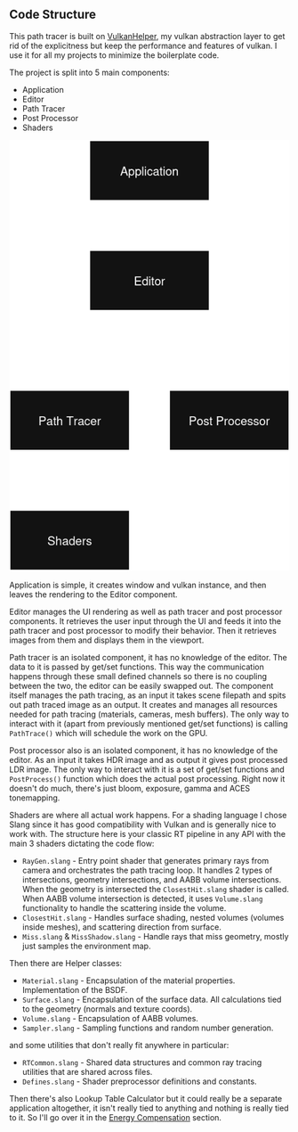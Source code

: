## Code Structure
This path tracer is built on [VulkanHelper](https://github.com/Zydak/VulkanHelper), my vulkan abstraction layer to get rid of the explicitness but keep the performance and features of vulkan. I use it for all my projects to minimize the boilerplate code.

The project is split into 5 main components:
- Application
- Editor
- Path Tracer
- Post Processor
- Shaders

<p align="center">
  <img src="../Gallery/Diagrams/CodeStructureDiagram.png"/>
</p>

Application is simple, it creates window and vulkan instance, and then leaves the rendering to the Editor component.

Editor manages the UI rendering as well as path tracer and post processor components. It retrieves the user input through the UI and feeds it into the path tracer and post processor to modify their behavior. Then it retrieves images from them and displays them in the viewport.

Path tracer is an isolated component, it has no knowledge of the editor. The data to it is passed by get/set functions. This way the communication happens through these small defined channels so there is no coupling between the two, the editor can be easily swapped out. The component itself manages the path tracing, as an input it takes scene filepath and spits out path traced image as an output. It creates and manages all resources needed for path tracing (materials, cameras, mesh buffers). The only way to interact with it (apart from previously mentioned get/set functions) is calling `PathTrace()` which will schedule the work on the GPU.

Post processor also is an isolated component, it has no knowledge of the editor. As an input it takes HDR image and as output it gives post processed LDR image. The only way to interact with it is a set of get/set functions and `PostProcess()` function which does the actual post processing. Right now it doesn't do much, there's just bloom, exposure, gamma and ACES tonemapping.

Shaders are where all actual work happens. For a shading language I chose Slang since it has good compatibility with Vulkan and is generally nice to work with. The structure here is your classic RT pipeline in any API with the main 3 shaders dictating the code flow:

- `RayGen.slang` - Entry point shader that generates primary rays from camera and orchestrates the path tracing loop. It handles 2 types of intersections, geometry intersections, and AABB volume intersections. When the geometry is intersected the `ClosestHit.slang` shader is called. When AABB volume intersection is detected, it uses `Volume.slang` functionality to handle the scattering inside the volume.
- `ClosestHit.slang` - Handles surface shading, nested volumes (volumes inside meshes), and scattering direction from surface.
- `Miss.slang` & `MissShadow.slang` - Handle rays that miss geometry, mostly just samples the environment map.

Then there are Helper classes:

- `Material.slang` - Encapsulation of the material properties. Implementation of the BSDF.
- `Surface.slang` - Encapsulation of the surface data. All calculations tied to the geometry (normals and texture coords).
- `Volume.slang` - Encapsulation of AABB volumes.
- `Sampler.slang` - Sampling functions and random number generation.

and some utilities that don't really fit anywhere in particular:
- `RTCommon.slang` - Shared data structures and common ray tracing utilities that are shared across files.
- `Defines.slang` - Shader preprocessor definitions and constants.

Then there's also Lookup Table Calculator but it could really be a separate application altogether, it isn't really tied to anything and nothing is really tied to it. So I'll go over it in the [Energy Compensation](#energy-compensation) section.